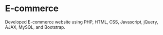 # E-commerce
Developed E-commerce website using PHP, HTML, CSS, Javascript, jQuery, AJAX, MySQL, and Bootstrap.
